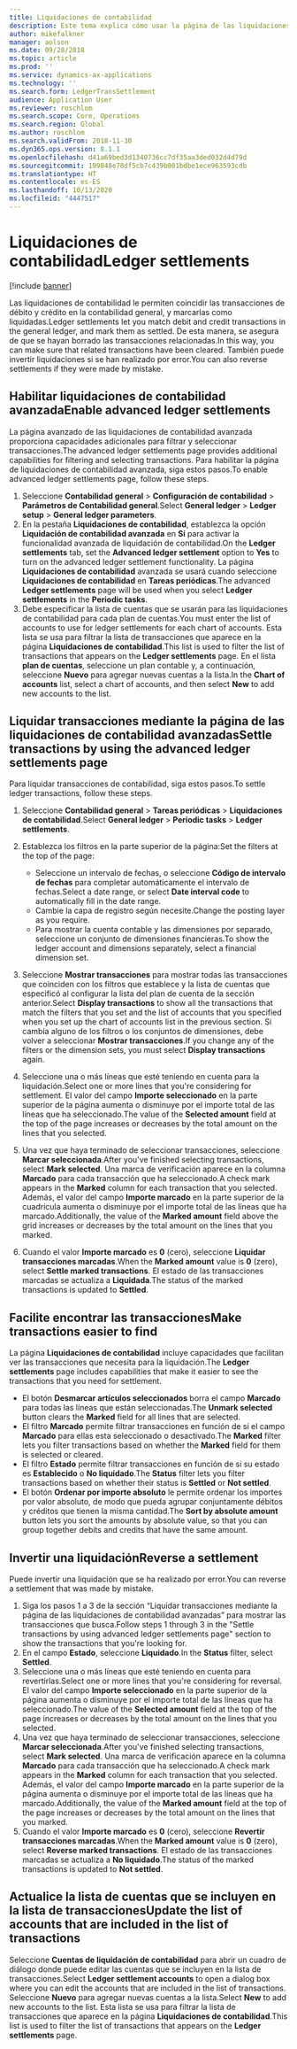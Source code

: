 ```yaml
---
title: Liquidaciones de contabilidad
description: Este tema explica cómo usar la página de las liquidaciones de contabilidad para liquidar las transacciones contables e inventir liquidaciones.
author: mikefalkner
manager: aolson
ms.date: 09/28/2018
ms.topic: article
ms.prod: ''
ms.service: dynamics-ax-applications
ms.technology: ''
ms.search.form: LedgerTransSettlement
audience: Application User
ms.reviewer: roschlom
ms.search.scope: Core, Operations
ms.search.region: Global
ms.author: roschlom
ms.search.validFrom: 2018-11-30
ms.dyn365.ops.version: 8.1.1
ms.openlocfilehash: d41a69bed3d1340736cc7df35aa3ded032d4d79d
ms.sourcegitcommit: 199848e78df5cb7c439b001bdbe1ece963593cdb
ms.translationtype: HT
ms.contentlocale: es-ES
ms.lasthandoff: 10/13/2020
ms.locfileid: "4447517"
---
```

# <a name="ledger-settlements"></a><span data-ttu-id="3f756-103">Liquidaciones de contabilidad</span><span class="sxs-lookup"><span data-stu-id="3f756-103">Ledger settlements</span></span>

[!include [banner](../includes/banner.md)]

<span data-ttu-id="3f756-104">Las liquidaciones de contabilidad le permiten coincidir las transacciones de débito y crédito en la contabilidad general, y marcarlas como liquidadas.</span><span class="sxs-lookup"><span data-stu-id="3f756-104">Ledger settlements let you match debit and credit transactions in the general ledger, and mark them as settled.</span></span> <span data-ttu-id="3f756-105">De esta manera, se asegura de que se hayan borrado las transacciones relacionadas.</span><span class="sxs-lookup"><span data-stu-id="3f756-105">In this way, you can make sure that related transactions have been cleared.</span></span> <span data-ttu-id="3f756-106">También puede invertir liquidaciones si se han realizado por error.</span><span class="sxs-lookup"><span data-stu-id="3f756-106">You can also reverse settlements if they were made by mistake.</span></span>

## <a name="enable-advanced-ledger-settlements"></a><span data-ttu-id="3f756-107">Habilitar liquidaciones de contabilidad avanzada</span><span class="sxs-lookup"><span data-stu-id="3f756-107">Enable advanced ledger settlements</span></span>

<span data-ttu-id="3f756-108">La página avanzado de las liquidaciones de contabilidad avanzada proporciona capacidades adicionales para filtrar y seleccionar transacciones.</span><span class="sxs-lookup"><span data-stu-id="3f756-108">The advanced ledger settlements page provides additional capabilities for filtering and selecting transactions.</span></span> <span data-ttu-id="3f756-109">Para habilitar la página de liquidaciones de contabilidad avanzada, siga estos pasos.</span><span class="sxs-lookup"><span data-stu-id="3f756-109">To enable advanced ledger settlements page, follow these steps.</span></span>

1. <span data-ttu-id="3f756-110">Seleccione **Contabilidad general** \> **Configuración de contabilidad** \> **Parámetros de Contabilidad general**.</span><span class="sxs-lookup"><span data-stu-id="3f756-110">Select **General ledger** \> **Ledger setup** \> **General ledger parameters**.</span></span> 
2. <span data-ttu-id="3f756-111">En la pestaña **Liquidaciones de contabilidad**, establezca la opción **Liquidación de contabilidad avanzada** en **Sí** para activar la funcionalidad avanzada de liquidación de contabilidad.</span><span class="sxs-lookup"><span data-stu-id="3f756-111">On the **Ledger settlements** tab, set the **Advanced ledger settlement** option to **Yes** to turn on the advanced ledger settlement functionality.</span></span> <span data-ttu-id="3f756-112">La página **Liquidaciones de contabilidad** avanzada se usará cuando seleccione **Liquidaciones de contabilidad** en **Tareas periódicas**.</span><span class="sxs-lookup"><span data-stu-id="3f756-112">The advanced **Ledger settlements** page will be used when you select **Ledger settlements** in the **Periodic tasks**.</span></span> 
3. <span data-ttu-id="3f756-113">Debe especificar la lista de cuentas que se usarán para las liquidaciones de contabilidad para cada plan de cuentas.</span><span class="sxs-lookup"><span data-stu-id="3f756-113">You must enter the list of accounts to use for ledger settlements for each chart of accounts.</span></span> <span data-ttu-id="3f756-114">Esta lista se usa para filtrar la lista de transacciones que aparece en la página **Liquidaciones de contabilidad**.</span><span class="sxs-lookup"><span data-stu-id="3f756-114">This list is used to filter the list of transactions that appears on the **Ledger settlements** page.</span></span> <span data-ttu-id="3f756-115">En el lista **plan de cuentas**, seleccione un plan contable y, a continuación, seleccione **Nuevo** para agregar nuevas cuentas a la lista.</span><span class="sxs-lookup"><span data-stu-id="3f756-115">In the **Chart of accounts** list, select a chart of accounts, and then select **New** to add new accounts to the list.</span></span>

## <a name="settle-transactions-by-using-the-advanced-ledger-settlements-page"></a><span data-ttu-id="3f756-116">Liquidar transacciones mediante la página de las liquidaciones de contabilidad avanzadas</span><span class="sxs-lookup"><span data-stu-id="3f756-116">Settle transactions by using the advanced ledger settlements page</span></span>

<span data-ttu-id="3f756-117">Para liquidar transacciones de contabilidad, siga estos pasos.</span><span class="sxs-lookup"><span data-stu-id="3f756-117">To settle ledger transactions, follow these steps.</span></span>

1. <span data-ttu-id="3f756-118">Seleccione **Contabilidad general** \> **Tareas periódicas** \> **Liquidaciones de contabilidad**.</span><span class="sxs-lookup"><span data-stu-id="3f756-118">Select **General ledger** \> **Periodic tasks** \> **Ledger settlements**.</span></span>
2. <span data-ttu-id="3f756-119">Establezca los filtros en la parte superior de la página:</span><span class="sxs-lookup"><span data-stu-id="3f756-119">Set the filters at the top of the page:</span></span>

    - <span data-ttu-id="3f756-120">Seleccione un intervalo de fechas, o seleccione **Código de intervalo de fechas** para completar automáticamente el intervalo de fechas.</span><span class="sxs-lookup"><span data-stu-id="3f756-120">Select a date range, or select **Date interval code** to automatically fill in the date range.</span></span>
    - <span data-ttu-id="3f756-121">Cambie la capa de registro según necesite.</span><span class="sxs-lookup"><span data-stu-id="3f756-121">Change the posting layer as you require.</span></span>
    - <span data-ttu-id="3f756-122">Para mostrar la cuenta contable y las dimensiones por separado, seleccione un conjunto de dimensiones financieras.</span><span class="sxs-lookup"><span data-stu-id="3f756-122">To show the ledger account and dimensions separately, select a financial dimension set.</span></span>

3. <span data-ttu-id="3f756-123">Seleccione **Mostrar transacciones** para mostrar todas las transacciones que coinciden con los filtros que establece y la lista de cuentas que especificó al configurar la lista del plan de cuenta de la sección anterior.</span><span class="sxs-lookup"><span data-stu-id="3f756-123">Select **Display transactions** to show all the transactions that match the filters that you set and the list of accounts that you specified when you set up the chart of accounts list in the previous section.</span></span> <span data-ttu-id="3f756-124">Si cambia alguno de los filtros o los conjuntos de dimensiones, debe volver a seleccionar **Mostrar transacciones**.</span><span class="sxs-lookup"><span data-stu-id="3f756-124">If you change any of the filters or the dimension sets, you must select **Display transactions** again.</span></span>
4. <span data-ttu-id="3f756-125">Seleccione una o más líneas que esté teniendo en cuenta para la liquidación.</span><span class="sxs-lookup"><span data-stu-id="3f756-125">Select one or more lines that you're considering for settlement.</span></span> <span data-ttu-id="3f756-126">El valor del campo **Importe seleccionado** en la parte superior de la página aumenta o disminuye por el importe total de las líneas que ha seleccionado.</span><span class="sxs-lookup"><span data-stu-id="3f756-126">The value of the **Selected amount** field at the top of the page increases or decreases by the total amount on the lines that you selected.</span></span>
5. <span data-ttu-id="3f756-127">Una vez que haya terminado de seleccionar transacciones, seleccione **Marcar seleccionada**.</span><span class="sxs-lookup"><span data-stu-id="3f756-127">After you've finished selecting transactions, select **Mark selected**.</span></span> <span data-ttu-id="3f756-128">Una marca de verificación aparece en la columna **Marcado** para cada transacción que ha seleccionado.</span><span class="sxs-lookup"><span data-stu-id="3f756-128">A check mark appears in the **Marked** column for each transaction that you selected.</span></span> <span data-ttu-id="3f756-129">Además, el valor del campo **Importe marcado** en la parte superior de la cuadrícula aumenta o disminuye por el importe total de las líneas que ha marcado.</span><span class="sxs-lookup"><span data-stu-id="3f756-129">Additionally, the value of the **Marked amount** field above the grid increases or decreases by the total amount on the lines that you marked.</span></span>
6. <span data-ttu-id="3f756-130">Cuando el valor **Importe marcado** es **0** (cero), seleccione **Liquidar transacciones marcadas**.</span><span class="sxs-lookup"><span data-stu-id="3f756-130">When the **Marked amount** value is **0** (zero), select **Settle marked transactions**.</span></span> <span data-ttu-id="3f756-131">El estado de las transacciones marcadas se actualiza a **Liquidada**.</span><span class="sxs-lookup"><span data-stu-id="3f756-131">The status of the marked transactions is updated to **Settled**.</span></span>

## <a name="make-transactions-easier-to-find"></a><span data-ttu-id="3f756-132">Facilite encontrar las transacciones</span><span class="sxs-lookup"><span data-stu-id="3f756-132">Make transactions easier to find</span></span>

<span data-ttu-id="3f756-133">La página **Liquidaciones de contabilidad** incluye capacidades que facilitan ver las transacciones que necesita para la liquidación.</span><span class="sxs-lookup"><span data-stu-id="3f756-133">The **Ledger settlements** page includes capabilities that make it easier to see the transactions that you need for settlement.</span></span>

- <span data-ttu-id="3f756-134">El botón **Desmarcar artículos seleccionados** borra el campo **Marcado** para todas las líneas que están seleccionadas.</span><span class="sxs-lookup"><span data-stu-id="3f756-134">The **Unmark selected** button clears the **Marked** field for all lines that are selected.</span></span>
- <span data-ttu-id="3f756-135">El filtro **Marcado** permite filtrar transacciones en función de si el campo **Marcado** para ellas esta seleccionado o desactivado.</span><span class="sxs-lookup"><span data-stu-id="3f756-135">The **Marked** filter lets you filter transactions based on whether the **Marked** field for them is selected or cleared.</span></span>
- <span data-ttu-id="3f756-136">El filtro **Estado** permite filtrar transacciones en función de si su estado es **Establecido** o **No liquidado**.</span><span class="sxs-lookup"><span data-stu-id="3f756-136">The **Status** filter lets you filter transactions based on whether their status is **Settled** or **Not settled**.</span></span>
- <span data-ttu-id="3f756-137">El botón **Ordenar por importe absoluto** le permite ordenar los importes por valor absoluto, de modo que pueda agrupar conjuntamente débitos y créditos que tienen la misma cantidad.</span><span class="sxs-lookup"><span data-stu-id="3f756-137">The **Sort by absolute amount** button lets you sort the amounts by absolute value, so that you can group together debits and credits that have the same amount.</span></span>

## <a name="reverse-a-settlement"></a><span data-ttu-id="3f756-138">Invertir una liquidación</span><span class="sxs-lookup"><span data-stu-id="3f756-138">Reverse a settlement</span></span>

<span data-ttu-id="3f756-139">Puede invertir una liquidación que se ha realizado por error.</span><span class="sxs-lookup"><span data-stu-id="3f756-139">You can reverse a settlement that was made by mistake.</span></span>

1. <span data-ttu-id="3f756-140">Siga los pasos 1 a 3 de la sección “Liquidar transacciones mediante la página de las liquidaciones de contabilidad avanzadas” para mostrar las transacciones que busca.</span><span class="sxs-lookup"><span data-stu-id="3f756-140">Follow steps 1 through 3 in the "Settle transactions by using advanced ledger settlements page" section to show the transactions that you're looking for.</span></span>
2. <span data-ttu-id="3f756-141">En el campo **Estado**, seleccione **Liquidado**.</span><span class="sxs-lookup"><span data-stu-id="3f756-141">In the **Status** filter, select **Settled**.</span></span>
3. <span data-ttu-id="3f756-142">Seleccione una o más líneas que esté teniendo en cuenta para revertirlas.</span><span class="sxs-lookup"><span data-stu-id="3f756-142">Select one or more lines that you're considering for reversal.</span></span> <span data-ttu-id="3f756-143">El valor del campo **Importe seleccionado** en la parte superior de la página aumenta o disminuye por el importe total de las líneas que ha seleccionado.</span><span class="sxs-lookup"><span data-stu-id="3f756-143">The value of the **Selected amount** field at the top of the page increases or decreases by the total amount on the lines that you selected.</span></span>
4. <span data-ttu-id="3f756-144">Una vez que haya terminado de seleccionar transacciones, seleccione **Marcar seleccionada**.</span><span class="sxs-lookup"><span data-stu-id="3f756-144">After you've finished selecting transactions, select **Mark selected**.</span></span> <span data-ttu-id="3f756-145">Una marca de verificación aparece en la columna **Marcado** para cada transacción que ha seleccionado.</span><span class="sxs-lookup"><span data-stu-id="3f756-145">A check mark appears in the **Marked** column for each transaction that you selected.</span></span> <span data-ttu-id="3f756-146">Además, el valor del campo **Importe marcado** en la parte superior de la página aumenta o disminuye por el importe total de las líneas que ha marcado.</span><span class="sxs-lookup"><span data-stu-id="3f756-146">Additionally, the value of the **Marked amount** field at the top of the page increases or decreases by the total amount on the lines that you marked.</span></span>
5. <span data-ttu-id="3f756-147">Cuando el valor **Importe marcado** es **0** (cero), seleccione **Revertir transacciones marcadas**.</span><span class="sxs-lookup"><span data-stu-id="3f756-147">When the **Marked amount** value is **0** (zero), select **Reverse marked transactions**.</span></span> <span data-ttu-id="3f756-148">El estado de las transacciones marcadas se actualiza a **No liquidado**.</span><span class="sxs-lookup"><span data-stu-id="3f756-148">The status of the marked transactions is updated to **Not settled**.</span></span>

## <a name="update-the-list-of-accounts-that-are-included-in-the-list-of-transactions"></a><span data-ttu-id="3f756-149">Actualice la lista de cuentas que se incluyen en la lista de transacciones</span><span class="sxs-lookup"><span data-stu-id="3f756-149">Update the list of accounts that are included in the list of transactions</span></span>

<span data-ttu-id="3f756-150">Seleccione **Cuentas de liquidación de contabilidad** para abrir un cuadro de diálogo donde puede editar las cuentas que se incluyen en la lista de transacciones.</span><span class="sxs-lookup"><span data-stu-id="3f756-150">Select **Ledger settlement accounts** to open a dialog box where you can edit the accounts that are included in the list of transactions.</span></span> <span data-ttu-id="3f756-151">Seleccione **Nuevo** para agregar nuevas cuentas a la lista.</span><span class="sxs-lookup"><span data-stu-id="3f756-151">Select **New** to add new accounts to the list.</span></span> <span data-ttu-id="3f756-152">Esta lista se usa para filtrar la lista de transacciones que aparece en la página **Liquidaciones de contabilidad**.</span><span class="sxs-lookup"><span data-stu-id="3f756-152">This list is used to filter the list of transactions that appears on the **Ledger settlements** page.</span></span>
